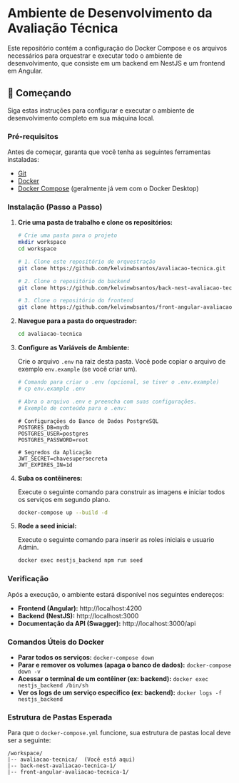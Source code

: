 # Ambiente de Desenvolvimento da Avaliação Técnica

Este repositório contém a configuração do Docker Compose e os arquivos necessários para orquestrar e executar todo o ambiente de desenvolvimento, que consiste em um backend em NestJS e um frontend em Angular.

## 🚀 Começando

Siga estas instruções para configurar e executar o ambiente de desenvolvimento completo em sua máquina local.

### Pré-requisitos

Antes de começar, garanta que você tenha as seguintes ferramentas instaladas:
* [Git](https://git-scm.com/)
* [Docker](https://www.docker.com/products/docker-desktop/)
* [Docker Compose](https://docs.docker.com/compose/install/) (geralmente já vem com o Docker Desktop)

### Instalação (Passo a Passo)

1.  **Crie uma pasta de trabalho e clone os repositórios:**

    ```bash
    # Crie uma pasta para o projeto
    mkdir workspace
    cd workspace

    # 1. Clone este repositório de orquestração
    git clone https://github.com/kelvinwbsantos/avaliacao-tecnica.git

    # 2. Clone o repositório do backend
    git clone https://github.com/kelvinwbsantos/back-nest-avaliacao-tecnica-1.git

    # 3. Clone o repositório do frontend
    git clone https://github.com/kelvinwbsantos/front-angular-avaliacao-tecnica-1.git
    ```

2.  **Navegue para a pasta do orquestrador:**

    ```bash
    cd avaliacao-tecnica
    ```

3.  **Configure as Variáveis de Ambiente:**

    Crie o arquivo `.env` na raiz desta pasta. Você pode copiar o arquivo de exemplo `env.example` (se você criar um).

    ```bash
    # Comando para criar o .env (opcional, se tiver o .env.example)
    # cp env.example .env

    # Abra o arquivo .env e preencha com suas configurações.
    # Exemplo de conteúdo para o .env:
    ```
    ```env
    # Configurações do Banco de Dados PostgreSQL
    POSTGRES_DB=mydb
    POSTGRES_USER=postgres
    POSTGRES_PASSWORD=root

    # Segredos da Aplicação
    JWT_SECRET=chavesupersecreta
    JWT_EXPIRES_IN=1d
    ```

4.  **Suba os contêineres:**

    Execute o seguinte comando para construir as imagens e iniciar todos os serviços em segundo plano.

    ```bash
    docker-compose up --build -d
    ```
    
4.  **Rode a seed inicial:**

    Execute o seguinte comando para inserir as roles iniciais e usuario Admin.

    ```bash
    docker exec nestjs_backend npm run seed
    ```

### Verificação

Após a execução, o ambiente estará disponível nos seguintes endereços:

* **Frontend (Angular):** http://localhost:4200
* **Backend (NestJS):** http://localhost:3000
* **Documentação da API (Swagger):** http://localhost:3000/api

### Comandos Úteis do Docker

* **Parar todos os serviços:**
    `docker-compose down`
* **Parar e remover os volumes (apaga o banco de dados):**
    `docker-compose down -v`
* **Acessar o terminal de um contêiner (ex: backend):**
    `docker exec nestjs_backend /bin/sh`
* **Ver os logs de um serviço específico (ex: backend):**
    `docker logs -f nestjs_backend`

### Estrutura de Pastas Esperada

Para que o `docker-compose.yml` funcione, sua estrutura de pastas local deve ser a seguinte:
```
/workspace/
|-- avaliacao-tecnica/  (Você está aqui)
|-- back-nest-avaliacao-tecnica-1/
|-- front-angular-avaliacao-tecnica-1/
```
